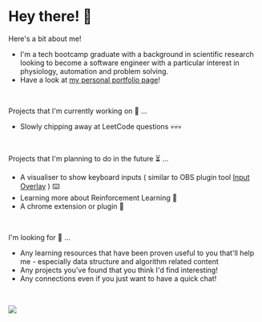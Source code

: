 # Hey there! 🫡

Here's a bit about me!
* I'm a tech bootcamp graduate with a background in scientific research looking to become a software engineer with a particular interest in physiology, automation and problem solving.
* Have a look at [my personal portfolio page](https://cngvl.github.io/portfolio-react/)!
<br>

Projects that I'm currently working on 🧱 ...
* Slowly chipping away at LeetCode questions 💀💀💀
<br>

Projects that I'm planning to do in the future ⏳ ... 
* A visualiser to show keyboard inputs ( similar to OBS plugin tool [Input Overlay](https://obsproject.com/forum/resources/input-overlay.552/) ) ⌨️ 
* Learning more about Reinforcement Learning 🧠
* A chrome extension or plugin 🔌
<br>

I'm looking for 👀 ...
* Any learning resources that have been proven useful to you that'll help me - especially data structure and algorithm related content
* Any projects you've found that you think I'd find interesting!
* Any connections even if you just want to have a quick chat! 
<br>

[<img src="https://img.shields.io/badge/LinkedIn-0077B5?style=for-the-badge&logo=linkedin&logoColor=white"/>](https://www.linkedin.com/in/viet-cuong-le/)
